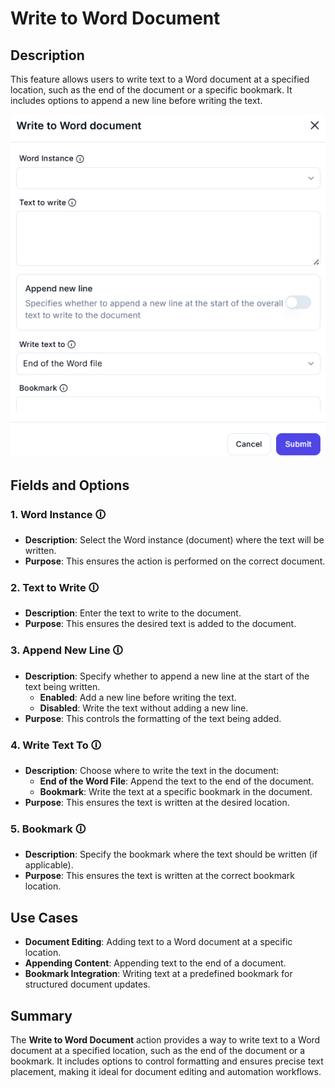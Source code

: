 # Write to Word Document  

## Description

This feature allows users to write text to a Word document at a specified location, such as the end of the document or a specific bookmark. It includes options to append a new line before writing the text.  

![Write to Word Document](write-to-word-document.png)  

## Fields and Options  

### 1. **Word Instance** 🛈

- **Description**: Select the Word instance (document) where the text will be written.  
- **Purpose**: This ensures the action is performed on the correct document.  

### 2. **Text to Write** 🛈

- **Description**: Enter the text to write to the document.  
- **Purpose**: This ensures the desired text is added to the document.  

### 3. **Append New Line** 🛈

- **Description**: Specify whether to append a new line at the start of the text being written.  
  - **Enabled**: Add a new line before writing the text.  
  - **Disabled**: Write the text without adding a new line.  
- **Purpose**: This controls the formatting of the text being added.  

### 4. **Write Text To** 🛈

- **Description**: Choose where to write the text in the document:  
  - **End of the Word File**: Append the text to the end of the document.  
  - **Bookmark**: Write the text at a specific bookmark in the document.  
- **Purpose**: This ensures the text is written at the desired location.  

### 5. **Bookmark** 🛈

- **Description**: Specify the bookmark where the text should be written (if applicable).  
- **Purpose**: This ensures the text is written at the correct bookmark location.  

## Use Cases

- **Document Editing**: Adding text to a Word document at a specific location.  
- **Appending Content**: Appending text to the end of a document.  
- **Bookmark Integration**: Writing text at a predefined bookmark for structured document updates.  

## Summary

The **Write to Word Document** action provides a way to write text to a Word document at a specified location, such as the end of the document or a bookmark. It includes options to control formatting and ensures precise text placement, making it ideal for document editing and automation workflows.
